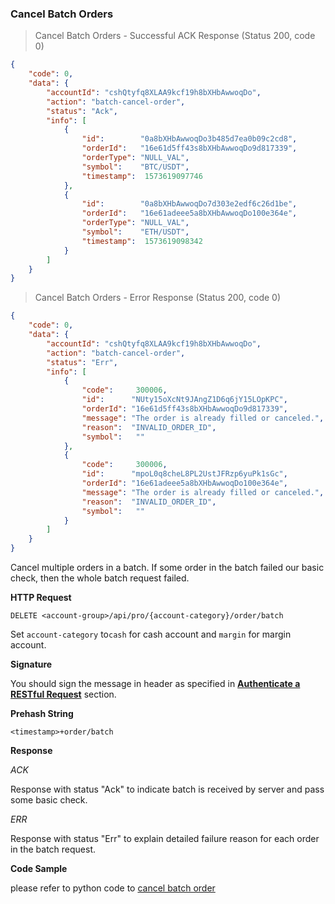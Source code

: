 
###
### Cancel Batch Orders

> Cancel Batch Orders - Successful ACK Response (Status 200, code 0)

```json
{
    "code": 0,
    "data": {
        "accountId": "cshQtyfq8XLAA9kcf19h8bXHbAwwoqDo",
        "action": "batch-cancel-order",
        "status": "Ack",
        "info": [
            {
                "id":        "0a8bXHbAwwoqDo3b485d7ea0b09c2cd8",
                "orderId":   "16e61d5ff43s8bXHbAwwoqDo9d817339",
                "orderType": "NULL_VAL",
                "symbol":    "BTC/USDT",
                "timestamp":  1573619097746
            },
            {
                "id":        "0a8bXHbAwwoqDo7d303e2edf6c26d1be",
                "orderId":   "16e61adeee5a8bXHbAwwoqDo100e364e",
                "orderType": "NULL_VAL",
                "symbol":    "ETH/USDT",
                "timestamp":  1573619098342
            }
        ]
    }
}
```

> Cancel Batch Orders - Error Response (Status 200, code 0)

```json
{
    "code": 0,
    "data": {
        "accountId": "cshQtyfq8XLAA9kcf19h8bXHbAwwoqDo",
        "action": "batch-cancel-order",
        "status": "Err",
        "info": [
            {
                "code":     300006,
                "id":      "NUty15oXcNt9JAngZ1D6q6jY15LOpKPC",
                "orderId": "16e61d5ff43s8bXHbAwwoqDo9d817339",
                "message": "The order is already filled or canceled.",
                "reason":  "INVALID_ORDER_ID",
                "symbol":   ""
            },
            {
                "code":     300006,
                "id":      "mpoL0q8cheL8PL2UstJFRzp6yuPk1sGc",
                "orderId": "16e61adeee5a8bXHbAwwoqDo100e364e",
                "message": "The order is already filled or canceled.",
                "reason":  "INVALID_ORDER_ID",
                "symbol":   ""
            }
        ]
    }
}
```

Cancel multiple orders in a batch. If some order in the batch failed our basic check, then the whole batch request failed.

**HTTP Request**

`DELETE <account-group>/api/pro/{account-category}/order/batch`

Set `account-category` to`cash` for cash account and `margin` for margin account. 

**Signature**

You should sign the message in header as specified in [**Authenticate a RESTful Request**](#sign-request) section.

**Prehash String**

`<timestamp>+order/batch`

**Response**

*ACK*

Response with status "Ack" to indicate batch is received by server and pass some basic check.

*ERR* 

Response with status "Err" to explain detailed failure reason for each order in the batch request.


**Code Sample**

please refer to python code to [cancel batch order](https://github.com/bitmax-exchange/bitmax-pro-api-demo/blob/master/python/cancel_order.py)
